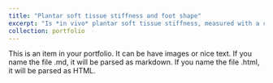 ```yaml
---
title: "Plantar soft tissue stiffness and foot shape"
excerpt: "Is *in vivo* plantar soft tissue stiffness, measured with a custom-built device, related to foot shape? <br/><img src='/images/pst_stiffness_cover.png'>"
collection: portfolio
---
```


This is an item in your portfolio. It can be have images or nice text. If you name the file .md, it will be parsed as markdown. If you name the file .html, it will be parsed as HTML. 
